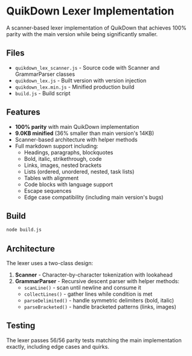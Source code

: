 # QuikDown Lexer Implementation

A scanner-based lexer implementation of QuikDown that achieves 100% parity with the main version while being significantly smaller.

## Files

- `quikdown_lex_scanner.js` - Source code with Scanner and GrammarParser classes
- `quikdown_lex.js` - Built version with version injection
- `quikdown_lex.min.js` - Minified production build
- `build.js` - Build script

## Features

- **100% parity** with main QuikDown implementation
- **9.0KB minified** (36% smaller than main version's 14KB)
- Scanner-based architecture with helper methods
- Full markdown support including:
  - Headings, paragraphs, blockquotes
  - Bold, italic, strikethrough, code
  - Links, images, nested brackets
  - Lists (ordered, unordered, nested, task lists)
  - Tables with alignment
  - Code blocks with language support
  - Escape sequences
  - Edge case compatibility (including main version's bugs)

## Build

```bash
node build.js
```

## Architecture

The lexer uses a two-class design:

1. **Scanner** - Character-by-character tokenization with lookahead
2. **GrammarParser** - Recursive descent parser with helper methods:
   - `scanLine()` - scan until newline and consume it
   - `collectLines()` - gather lines while condition is met
   - `parseDelimited()` - handle symmetric delimiters (bold, italic)
   - `parseBracketed()` - handle bracketed patterns (links, images)

## Testing

The lexer passes 56/56 parity tests matching the main implementation exactly, including edge cases and quirks.